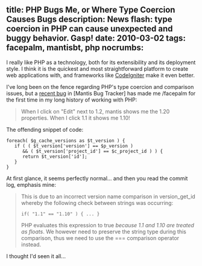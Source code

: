 title: PHP Bugs Me, or Where Type Coercion Causes Bugs
description: News flash: type coercion in PHP can cause unexpected and buggy behavior.  Gasp!
date: 2010-03-02
tags: facepalm, mantisbt, php
nocrumbs:
---
I really like PHP as a technology, both for its extensibility and its deployment
style. I think it is the quickest and most straightforward platform to create
web applications with, and frameworks like [CodeIgniter](http://codeigniter.com/)
make it even better.

I've long been on the fence regarding PHP's type coercion and comparison issues,
but a [recent bug][1] in [Mantis Bug Tracker] has made me /facepalm for the first
time in my long history of working with PHP:

> When I click on "Edit" next to 1.2, mantis shows me the 1.20 properties.
> When I click 1.1 it shows me 1.10!

The offending snippet of code:

	foreach( $g_cache_versions as $t_version ) {
	   if ( ( $t_version['version'] == $p_version )
		  && ( $t_version['project_id'] == $c_project_id ) ) {
		  return $t_version['id'];
	   }
	}

At first glance, it seems perfectly normal... and then you read the commit log,
emphasis mine:

> This is due to an incorrect version name comparison in version_get_id whereby
the following check between strings was occurring:
>
> <code>if( "1.1" == "1.10" ) { ... }</code>
>
> PHP evaluates this expression to true *because 1.1 and 1.10 are treated as
floats*. We however need to preserve the string type during this comparison,
thus we need to use the === comparison operator instead.

I thought I'd seen it all...

[1]: <http://www.mantisbt.org/bugs/view.php?id=11571>
[2]: <http://www.mantisbt.org>
